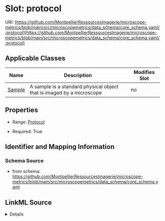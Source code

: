 # Slot: protocol

URI: [https://github.com/MontpellierRessourcesImagerie/microscope-metrics/blob/main/src/microscopemetrics/data_schema/core_schema.yaml/:protocol](https://github.com/MontpellierRessourcesImagerie/microscope-metrics/blob/main/src/microscopemetrics/data_schema/core_schema.yaml/:protocol)



<!-- no inheritance hierarchy -->




## Applicable Classes

| Name | Description | Modifies Slot |
| --- | --- | --- |
[Sample](Sample.md) | A sample is a standard physical object that is imaged by a microscope |  no  |







## Properties

* Range: [Protocol](Protocol.md)

* Required: True





## Identifier and Mapping Information







### Schema Source


* from schema: https://github.com/MontpellierRessourcesImagerie/microscope-metrics/blob/main/src/microscopemetrics/data_schema/core_schema.yaml




## LinkML Source

<details>
```yaml
name: protocol
from_schema: https://github.com/MontpellierRessourcesImagerie/microscope-metrics/blob/main/src/microscopemetrics/data_schema/core_schema.yaml
rank: 1000
multivalued: false
alias: protocol
owner: Sample
domain_of:
- Sample
range: Protocol
required: true
inlined: false

```
</details>